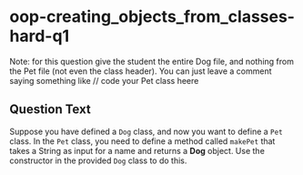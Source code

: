 # oop-creating_objects_from_classes-hard-q1

Note: for this question give the student the entire Dog file, and nothing from the Pet file (not even the class header).
You can just leave a comment saying something like // code your Pet class heere

## Question Text

Suppose you have defined a `Dog` class, and now you want to define a `Pet` class. In the `Pet` class, you need to define
a method called `makePet` that takes a String as input for a name and returns a **Dog** object. Use the constructor in
the provided `Dog` class to do this.
